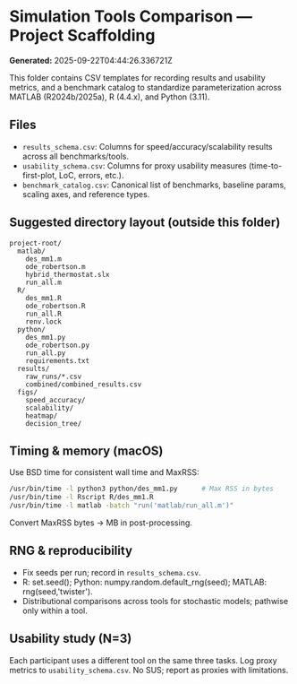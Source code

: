 
# Simulation Tools Comparison — Project Scaffolding

**Generated:** 2025-09-22T04:44:26.336721Z

This folder contains CSV templates for recording results and usability metrics, and a benchmark catalog to standardize parameterization across MATLAB (R2024b/2025a), R (4.4.x), and Python (3.11).

## Files

- `results_schema.csv`: Columns for speed/accuracy/scalability results across all benchmarks/tools.
- `usability_schema.csv`: Columns for proxy usability measures (time-to-first-plot, LoC, errors, etc.).
- `benchmark_catalog.csv`: Canonical list of benchmarks, baseline params, scaling axes, and reference types.

## Suggested directory layout (outside this folder)

```
project-root/
  matlab/
    des_mm1.m
    ode_robertson.m
    hybrid_thermostat.slx
    run_all.m
  R/
    des_mm1.R
    ode_robertson.R
    run_all.R
    renv.lock
  python/
    des_mm1.py
    ode_robertson.py
    run_all.py
    requirements.txt
  results/
    raw_runs/*.csv
    combined/combined_results.csv
  figs/
    speed_accuracy/
    scalability/
    heatmap/
    decision_tree/
```

## Timing & memory (macOS)

Use BSD time for consistent wall time and MaxRSS:

```bash
/usr/bin/time -l python3 python/des_mm1.py      # Max RSS in bytes
/usr/bin/time -l Rscript R/des_mm1.R
/usr/bin/time -l matlab -batch "run('matlab/run_all.m')"
```

Convert MaxRSS bytes → MB in post-processing.

## RNG & reproducibility

- Fix seeds per run; record in `results_schema.csv`.
- R: set.seed(); Python: numpy.random.default_rng(seed); MATLAB: rng(seed,'twister').
- Distributional comparisons across tools for stochastic models; pathwise only within a tool.

## Usability study (N=3)

Each participant uses a different tool on the same three tasks. Log proxy metrics to `usability_schema.csv`. No SUS; report as proxies with limitations.

